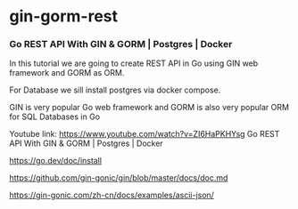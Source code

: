 # gin-gorm-rest

### Go REST API With GIN & GORM | Postgres | Docker

In this tutorial we are going to create REST API in Go using GIN web framework and GORM as ORM.

For Database we sill install postgres via docker compose.

GIN is very popular Go web framework and
GORM is also very popular ORM for SQL Databases in Go

Youtube link:
https://www.youtube.com/watch?v=ZI6HaPKHYsg Go REST API With GIN & GORM | Postgres | Docker

https://go.dev/doc/install

https://github.com/gin-gonic/gin/blob/master/docs/doc.md

https://gin-gonic.com/zh-cn/docs/examples/ascii-json/
